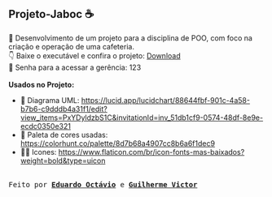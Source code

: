 ## Projeto-Jaboc ☕
🥤 Desenvolvimento de um projeto para a disciplina de POO, com foco na criação e operação de uma cafeteria.
<br>
👇 Baixe o executável e confira o projeto: [Download](https://raw.githubusercontent.com/EdOc-PS/Projeto-Jaboc/main/JabocCafeteria/dist/JabocCafeteria.jar)
<br>
🔑 Senha para a acessar a gerência: 123
<br><br>
**Usados no Projeto:**

- 📰 Diagrama UML: https://lucid.app/lucidchart/88644fbf-901c-4a58-b7b6-c9dddb4a31f1/edit?view_items=PxYDyldzbS1C&invitationId=inv_51db1cf9-0574-48df-8e9e-ecdc0350e321
- 🎨 Paleta de cores usadas: https://colorhunt.co/palette/8d7b68a4907cc8b6a6f1dec9
- 👩‍🍳 Icones: https://www.flaticon.com/br/icon-fonts-mas-baixados?weight=bold&type=uicon

<br>
<samp> Feito por <b><a href="https://github.com/EdOc-PS">Eduardo Octávio</a></b> e <b><a href="https://github.com/GuilhermeVRF">Guilherme Victor</a></b> </samp>

